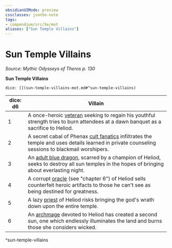 ```yaml
---
obsidianUIMode: preview
cssclasses: json5e-note
tags:
- compendium/src/5e/mot
aliases: ["Sun Temple Villains"]
---
```

# Sun Temple Villains
*Source: Mythic Odysseys of Theros p. 130* 

**Sun Temple Villains**

`dice: [](sun-temple-villains-mot.md#^sun-temple-villains)`

| dice: d6 | Villain |
|----------|---------|
| 1 | A once-heroic [veteran](/2-Mechanics/CLI/bestiary/humanoid/veteran.md) seeking to regain his youthful strength tries to burn attendees at a dawn banquet as a sacrifice to Heliod. |
| 2 | A secret cabal of Phenax [cult fanatics](/2-Mechanics/CLI/bestiary/humanoid/cult-fanatic.md) infiltrates the temple and uses details learned in private counseling sessions to blackmail worshipers. |
| 3 | An [adult blue dragon](/2-Mechanics/CLI/bestiary/dragon/adult-blue-dragon.md), scarred by a champion of Heliod, seeks to destroy all sun temples in the hopes of bringing about everlasting night. |
| 4 | A corrupt [oracle](/2-Mechanics/CLI/bestiary/humanoid/oracle-mot.md) (see "chapter 6") of Heliod sells counterfeit heroic artifacts to those he can't see as being destined for greatness. |
| 5 | A lazy [priest](/2-Mechanics/CLI/bestiary/humanoid/priest.md) of Heliod risks bringing the god's wrath down upon the entire temple. |
| 6 | An [archmage](/2-Mechanics/CLI/bestiary/humanoid/archmage.md) devoted to Heliod has created a second sun, one which endlessly illuminates the land and burns those she considers wicked. |
^sun-temple-villains